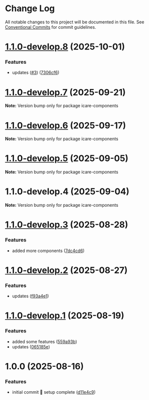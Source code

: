 # Change Log

All notable changes to this project will be documented in this file.
See [Conventional Commits](https://conventionalcommits.org) for commit guidelines.

# [1.1.0-develop.8](https://github.com/ajkirwan1/icare-components/compare/icare-components@1.1.0-develop.7...icare-components@1.1.0-develop.8) (2025-10-01)

### Features

- updates ([#3](https://github.com/ajkirwan1/icare-components/issues/3)) ([7306cf6](https://github.com/ajkirwan1/icare-components/commit/7306cf65c86860b30114c15a3606967d31ff6b86))

# [1.1.0-develop.7](https://github.com/ajkirwan1/icare-components/compare/icare-components@1.1.0-develop.6...icare-components@1.1.0-develop.7) (2025-09-21)

**Note:** Version bump only for package icare-components

# [1.1.0-develop.6](https://github.com/ajkirwan1/icare-components/compare/icare-components@1.1.0-develop.5...icare-components@1.1.0-develop.6) (2025-09-17)

**Note:** Version bump only for package icare-components

# [1.1.0-develop.5](https://github.com/ajkirwan1/icare-components/compare/icare-components@1.1.0-develop.4...icare-components@1.1.0-develop.5) (2025-09-05)

**Note:** Version bump only for package icare-components

# 1.1.0-develop.4 (2025-09-04)

**Note:** Version bump only for package icare-components

# [1.1.0-develop.3](https://github.com/ajkirwan1/icare-components/compare/v1.1.0-develop.2...v1.1.0-develop.3) (2025-08-28)

### Features

- added more components ([7dc4cd6](https://github.com/ajkirwan1/icare-components/commit/7dc4cd6dbb1bf242bc473807893ae00ee12af3a6))

# [1.1.0-develop.2](https://github.com/ajkirwan1/icare-components/compare/v1.1.0-develop.1...v1.1.0-develop.2) (2025-08-27)

### Features

- updates ([f93a4e1](https://github.com/ajkirwan1/icare-components/commit/f93a4e12e08b639a94b5117e66d960dabb7a37dc))

# [1.1.0-develop.1](https://github.com/ajkirwan1/icare-components/compare/v1.0.0...v1.1.0-develop.1) (2025-08-19)

### Features

- added some features ([559a93b](https://github.com/ajkirwan1/icare-components/commit/559a93b351608735d4081913328a8c9e39ee68a5))
- updates ([065185e](https://github.com/ajkirwan1/icare-components/commit/065185e1123fe2294fd8a0c096d844b4bd4d56d1))

# 1.0.0 (2025-08-16)

### Features

- initial commit 🎉 setup complete ([d11e4c9](https://github.com/ajkirwan1/icare-components/commit/d11e4c92e3f7e1de2fc48cc9823945d3ca21d9c7))
